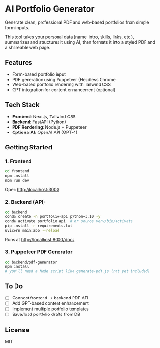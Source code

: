# AI Portfolio Generator

Generate clean, professional PDF and web-based portfolios from simple form inputs.

This tool takes your personal data (name, intro, skills, links, etc.), summarizes and structures it using AI, then formats it into a styled PDF and a shareable web page.

## Features

- Form-based portfolio input
- PDF generation using Puppeteer (Headless Chrome)
- Web-based portfolio rendering with Tailwind CSS
- GPT integration for content enhancement (optional)

## Tech Stack

- **Frontend**: Next.js, Tailwind CSS  
- **Backend**: FastAPI (Python)  
- **PDF Rendering**: Node.js + Puppeteer  
- **Optional AI**: OpenAI API (GPT-4)

## Getting Started

### 1. Frontend

```bash
cd frontend
npm install
npm run dev
```

Open [http://localhost:3000](http://localhost:3000)

### 2. Backend (API)

```bash
cd backend
conda create -n portfolio-api python=3.10 -y
conda activate portfolio-api  # or source venv/bin/activate
pip install -r requirements.txt
uvicorn main:app --reload
```

Runs at [http://localhost:8000/docs](http://localhost:8000/docs)

### 3. Puppeteer PDF Generator

```bash
cd backend/pdf-generator
npm install
# you'll need a Node script like generate-pdf.js (not yet included)
```

## To Do

- [ ] Connect frontend → backend PDF API  
- [ ] Add GPT-based content enhancement  
- [ ] Implement multiple portfolio templates  
- [ ] Save/load portfolio drafts from DB

## License

MIT

